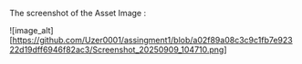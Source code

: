The screenshot of the Asset Image : 

![image_alt][https://github.com/Uzer0001/assingment1/blob/a02f89a08c3c9c1fb7e92322d19dff6946f82ac3/Screenshot_20250909_104710.png]
